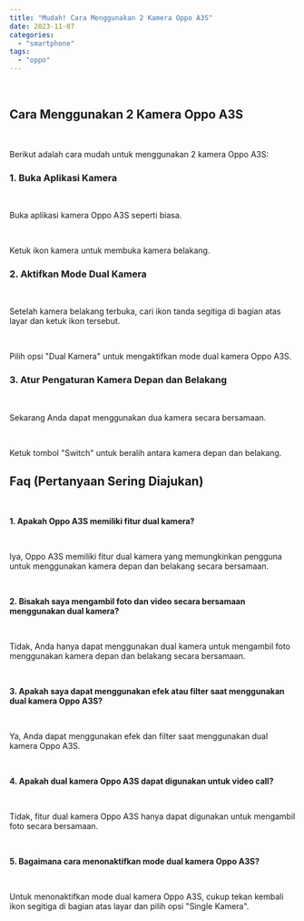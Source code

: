 ```yaml
---
title: "Mudah! Cara Menggunakan 2 Kamera Oppo A3S"
date: 2023-11-07
categories: 
  - "smartphone"
tags: 
  - "oppo"
---
```


 

## Cara Menggunakan 2 Kamera Oppo A3S

 

Berikut adalah cara mudah untuk menggunakan 2 kamera Oppo A3S:

### 1\. Buka Aplikasi Kamera

 

Buka aplikasi kamera Oppo A3S seperti biasa.

 

Ketuk ikon kamera untuk membuka kamera belakang.

### 2\. Aktifkan Mode Dual Kamera

 

Setelah kamera belakang terbuka, cari ikon tanda segitiga di bagian atas layar dan ketuk ikon tersebut.

 

Pilih opsi "Dual Kamera" untuk mengaktifkan mode dual kamera Oppo A3S.

### 3\. Atur Pengaturan Kamera Depan dan Belakang

 

Sekarang Anda dapat menggunakan dua kamera secara bersamaan.

 

Ketuk tombol "Switch" untuk beralih antara kamera depan dan belakang.

## Faq (Pertanyaan Sering Diajukan)

 

**1\. Apakah Oppo A3S memiliki fitur dual kamera?**

 

Iya, Oppo A3S memiliki fitur dual kamera yang memungkinkan pengguna untuk menggunakan kamera depan dan belakang secara bersamaan.

 

**2\. Bisakah saya mengambil foto dan video secara bersamaan menggunakan dual kamera?**

 

Tidak, Anda hanya dapat menggunakan dual kamera untuk mengambil foto menggunakan kamera depan dan belakang secara bersamaan.

 

**3\. Apakah saya dapat menggunakan efek atau filter saat menggunakan dual kamera Oppo A3S?**

 

Ya, Anda dapat menggunakan efek dan filter saat menggunakan dual kamera Oppo A3S.

 

**4\. Apakah dual kamera Oppo A3S dapat digunakan untuk video call?**

 

Tidak, fitur dual kamera Oppo A3S hanya dapat digunakan untuk mengambil foto secara bersamaan.

 

**5\. Bagaimana cara menonaktifkan mode dual kamera Oppo A3S?**

 

Untuk menonaktifkan mode dual kamera Oppo A3S, cukup tekan kembali ikon segitiga di bagian atas layar dan pilih opsi "Single Kamera".
